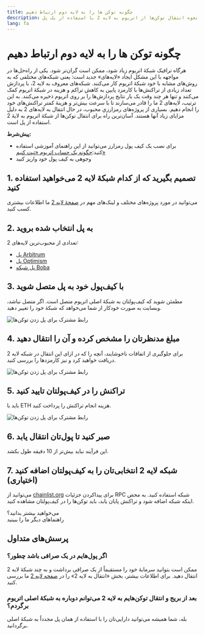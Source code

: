 ```yaml
---
title: چگونه توکن ها را به لایه دوم ارتباط دهیم
description: راهنمای نحوه انتقال توکن‌ها از اتریوم به لایه 2 با استفاده از یک پل.
lang: fa
---
```


# چگونه توکن ها را به لایه دوم ارتباط دهیم

هرگاه ترافیک شبکۀ اتریوم زیاد شود، ممکن است گران‌تر شود. یکی از راه‌حل‌ها در مواجهه با این مشکل ایجاد «لایه‌های» جدید است: یعنی شبکه‌های مختلفی که به روش‌های مشابه با خود شبکۀ اتریوم کار می‌کنند. شبکه‌های معروف به لایه 2، با پردازش تعداد زیادی از تراکنش‌ها با کارمزد پایین به کاهش تراکم و هزینه در شبکۀ اتریوم کمک می‌کنند و تنها هر چند وقت یک بار نتایج پردازش‌ها را بر روی اتریوم ذخیره می‌کنند. به این ترتیب، لایه‌های 2 ما را قادر می‌سازند تا با سرعت بیش‌تر و هزینۀ کمتر تراکنش‌های خود را انجام دهیم. بسیاری از پروژه‌های رمزارزیِ محبوب، در حال انتقال به لایه‌های 2 به دلیل مزایای زیاد آنها هستند. آسان‌ترین راه برای انتقال توکن‌ها از شبکۀ اتریوم به لایۀ 2 استفاده از پل است.

**پیش‌شرط‌:**

- برای نصب یک کیف پول رمزارز می‌توانید از این راهنمای آموزشی استفاده کنید:[چگونه یک حساب اتریوم «ثبت کنیم»](/guides/how-to-register-an-ethereum-account/)
- وجوهی به کیف پول خود واریز کنید

## 1. تصمیم بگیرید که از کدام شبکۀ لایه 2 می‌خواهید استفاده کنید

می‌توانید در مورد پروژه‌های مختلف و لینک‌های مهم در [صفحۀ لایه 2](/layer-2/) ما اطلاعات بیشتری کسب کنید.

## 2. به پل انتخاب شده بروید

تعدادی از محبوب‌ترین لایه‌های 2:

- [پل Arbitrum](https://bridge.arbitrum.io/?l2ChainId=42161)
- [پل Optimism](https://app.optimism.io/bridge/deposit)
- [پل شبکه Boba](https://gateway.boba.network/)

## 3. با کیف‌پول خود به پل متصل شوید

مطمئن شوید که کیف‌پولتان به شبکۀ اصلی اتریوم متصل است. اگر متصل نباشد، وبسایت به صورت خودکار از شما می‌خواهد که شبکۀ خود را تغییر دهید.

![رابط مشترک برای پل زدن توکن‌ها](./bridge1.png)

## 4. مبلغ مدنظرتان را مشخص کرده و آن را انتقال دهید

برای جلوگیری از اتفاقات ناخوشایند، آنچه را که در ازای این انتقال در شبکه لایه 2 دریافت خواهید کرد و نیز کارمزدها را بررسی کنید.

![رابط مشترک برای پل زدن توکن‌ها](./bridge2.png)

## 5. تراکنش را در کیف‌پولتان تایید کنید

باید با ETH هزینه انجام تراکنش را پرداخت کنید.

![رابط مشترک برای پل زدن توکن‌ها](./bridge3.png)

## 6. صبر کنید تا پول‌تان انتقال یابد

این فرآیند نباید بیش‌تر از 10 دقیقه طول بکشد.

## 7. شبکه لایه 2 انتخابی‌تان را به کیف‌پولتان اضافه کنید (اختیاری)

می‌توانید از [chainlist.org](http://chainlist.org) برای پیداکردن جزئیات RPC شبکه استفاده کنید. به محض اینکه شبکه اضافه شود و تراکنش پایان یابد، باید توکن‌ها را در کیف‌پولتان مشاهده کنید.
<br />

<Alert className="justify-between">
  <AlertEmoji text=":eyes:" />
  <div>می‌خواهید بیشتر بدانید؟</div>
  <ButtonLink href="/guides/">
    راهنماهای دیگر ما را ببینید
  </ButtonLink>
</Alert>

## پرسش‌های متداول

### اگر پول‌هایم در یک صرافی باشد چطور؟

ممکن است بتوانید سرمایۀ خود را مستقیماً از یک صرافی برداشت و به چند شبکۀ لایه 2 انتقال دهید. برای اطلاعات بیشتر، بخش «انتقال به لایه 2» را در [صفحه لایه 2](/layer-2/) ما بررسی کنید.

### بعد از بریج و انتقال توکن‌هایم به لایه 2 می‌توانم دوباره به شبکۀ اصلی اتریوم برگردم؟

بله، شما همیشه می‌توانید دارایی‌تان را با استفاده از همان پل مجدداً به شبکۀ اصلی برگردانید.
